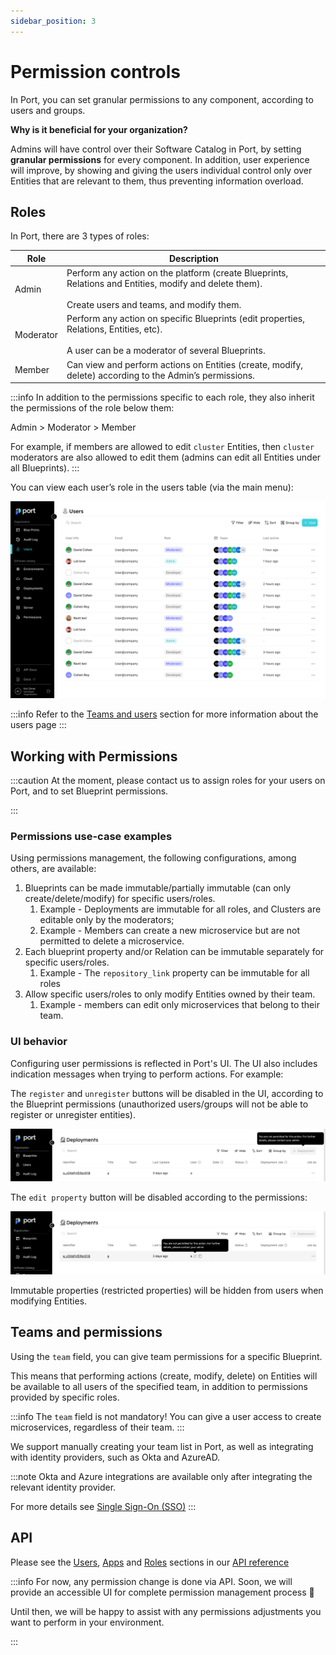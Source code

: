 ```yaml
---
sidebar_position: 3
---
```


# Permission controls

In Port, you can set granular permissions to any component, according to users and groups.

**Why is it beneficial for your organization?**

Admins will have control over their Software Catalog in Port, by setting **granular permissions** for every component. In addition, user experience will improve, by showing and giving the users individual control only over Entities that are relevant to them, thus preventing information overload.

## Roles

In Port, there are 3 types of roles:

| Role      | Description                                                                                                                                                |
| --------- | ---------------------------------------------------------------------------------------------------------------------------------------------------------- |
| Admin     | Perform any action on the platform (create Blueprints, Relations and Entities, modify and delete them). <br></br> Create users and teams, and modify them. |
| Moderator | Perform any action on specific Blueprints (edit properties, Relations, Entities, etc).<br></br> A user can be a moderator of several Blueprints.           |
| Member    | Can view and perform actions on Entities (create, modify, delete) according to the Admin’s permissions.                                                    |

:::info
In addition to the permissions specific to each role, they also inherit the permissions of the role below them:

Admin > Moderator > Member

For example, if members are allowed to edit `cluster` Entities, then `cluster` moderators are also allowed to edit them (admins can edit all Entities under all Blueprints).
:::

You can view each user’s role in the users table (via the main menu):

![Users page](../../../static/img/platform-overview/role-based-access-control/permissions/usersPage.png)

:::info
Refer to the [Teams and users](./users-and-teams-management) section for more information about the users page
:::

## Working with Permissions

:::caution
At the moment, please contact us to assign roles for your users on Port, and to set Blueprint permissions.

:::

### Permissions use-case examples

Using permissions management, the following configurations, among others, are available:

1. Blueprints can be made immutable/partially immutable (can only create/delete/modify) for specific users/roles.
   1. Example - Deployments are immutable for all roles, and Clusters are editable only by the moderators;
   2. Example - Members can create a new microservice but are not permitted to delete a microservice.
2. Each blueprint property and/or Relation can be immutable separately for specific users/roles.
   1. Example - The `repository_link` property can be immutable for all roles
3. Allow specific users/roles to only modify Entities owned by their team.
   1. Example - members can edit only microservices that belong to their team.

### UI behavior

Configuring user permissions is reflected in Port's UI. The UI also includes indication messages when trying to perform actions. For example:

The `register` and `unregister` buttons will be disabled in the UI, according to the Blueprint permissions (unauthorized users/groups will not be able to register or unregister entities).

![Create button disabled without permissions](../../../static/img/platform-overview/role-based-access-control/permissions/memberNoCreatePermission.png)

The `edit property` button will be disabled according to the permissions:

![Edit property disabled without permissions](../../../static/img/platform-overview/role-based-access-control/permissions/memberNoEditPermission.png)

Immutable properties (restricted properties) will be hidden from users when modifying Entities.

## Teams and permissions

Using the `team` field, you can give team permissions for a specific Blueprint.

This means that performing actions (create, modify, delete) on Entities will be available to all users of the specified team, in addition to permissions provided by specific roles.

:::info
The `team` field is not mandatory! You can give a user access to create microservices, regardless of their team.
:::

We support manually creating your team list in Port, as well as integrating with identity providers, such as Okta and AzureAD.

:::note
Okta and Azure integrations are available only after integrating the relevant identity provider.

For more details see [Single Sign-On (SSO)](../../single-sign-on/)
:::

## API

Please see the [Users](../../api-reference/#tag/Users), [Apps](../../api-reference/#tag/Apps) and [Roles](../../api-reference/#tag/Roles) sections in our [API reference](../../api-reference/)

:::info
For now, any permission change is done via API. Soon, we will provide an accessible UI for complete permission management process 🚀

Until then, we will be happy to assist with any permissions adjustments you want to perform in your environment.

:::
